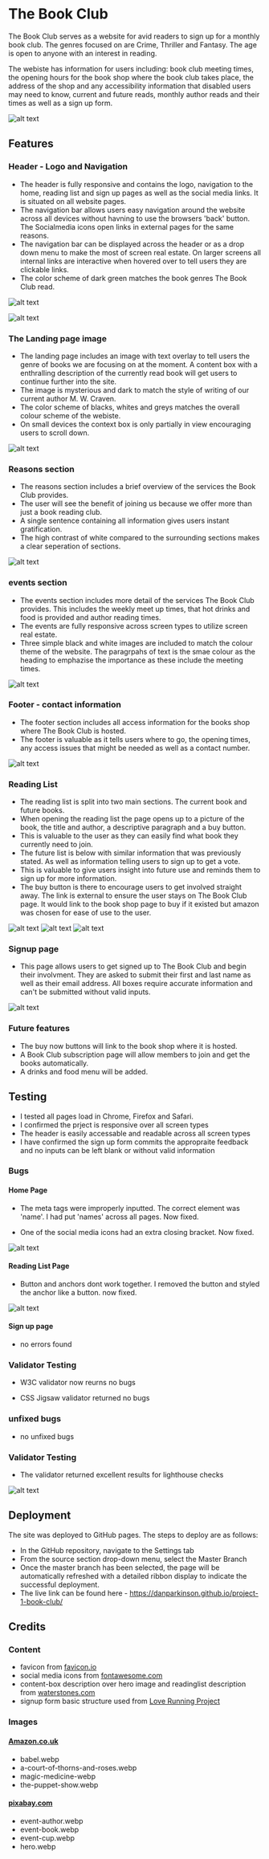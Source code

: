 # The Book Club

The Book Club serves as a website for avid readers to sign up for a monthly book club. The genres focused on are Crime, Thriller and Fantasy. The age is open to anyone with an interest in reading. 

The webiste has information for users including: book club meeting times, the opening hours for the book shop where the book club takes place, the address of the shop and any accessibility information that disabled users may need to know, current and future reads, monthly author reads and their times as well as a sign up form.

![alt text](image.png)

## Features

### Header - Logo and Navigation

 - The header is fully responsive and contains the logo, navigation to the home, reading list and sign up pages as well as the social media links. It is situated on all website pages. 
 - The navigation bar allows users easy navigation around the website across all devices without havning to use the browsers 'back' button. The Socialmedia icons open links in external pages for the same reasons.
 - The navigation bar can be displayed across the header or as a drop down menu to make the most of screen real estate. On larger screens all internal links are interactive when hovered over to tell users they are clickable links.
 - The color scheme of dark green matches the book genres The Book Club read. 

![alt text](image-1.png)

![alt text](image-2.png)

### The Landing page image
 - The landing page includes an image with text overlay to tell users the genre of books we are focusing on at the moment. A content box with a enthralling description of the currently read book will get users to continue further into the site.
 - The image is mysterious and dark to match the style of writing of our current author M. W. Craven. 
 - The color scheme of blacks, whites and greys matches the overall colour scheme of the webiste. 
 - On small devices the context box is only partially in view encouraging users to scroll down.

![alt text](image-3.png)


### Reasons section
 - The reasons section includes a brief overview of the services the Book Club provides. 
 - The user will see the benefit of joining us because we offer more than just a book reading club. 
 - A single sentence containing all information gives users instant gratification. 
 - The high contrast of white compared to the surrounding sections makes a clear seperation of sections. 

![alt text](image-4.png)

### events section
 - The events section includes more detail of the services The Book Club provides. This includes the weekly meet up times, that hot drinks and food is provided and author reading times. 
 - The events are fully responsive across screen types to utilize screen real estate. 
 - Three simple black and white images are included to match the colour theme of the website. The paragrpahs of text is the smae colour as the heading to emphazise the importance as these include the meeting times. 

![alt text](image-5.png)

### Footer - contact information

 - The footer section includes all access information for the books shop where The Book Club is hosted. 
 - The footer is valuable as it tells users where to go, the opening times, any access issues that might be needed as well as a contact number. 

![alt text](image-6.png)

### Reading List

 - The reading list is split into two main sections. The current book and future books.
 - When opening the reading list the page opens up to a picture of the book, the title and author, a descriptive paragraph and a buy button.
 - This is valuable to the user as they can easily find what book they currently need to join.
 - The future list is below with similar information that was previously stated. As well as information telling users to sign up to get a vote. 
 - This is valuable to give users insight into future use and reminds them to sign up for more information. 
 - The buy button is there to encourage users to get involved straight away. The link is external to ensure the user stays on The Book Club page. It would link to the book shop page to buy if it existed but amazon was chosen for ease of use to the user. 

![alt text](image-7.png)
![alt text](image-8.png)
![alt text](image-9.png)

### Signup page

 - This page allows users to get signed up to The Book Club and begin their involvment. They are asked to submit their first and last name as well as their email address. All boxes require accurate information and can't be submitted without valid inputs.

![alt text](image-10.png)

### Future features
 - The buy now buttons will link to the book shop where it is hosted. 
 - A Book Club subscription page will allow members to join and get the books automatically. 
 - A drinks and food menu will be added.

## Testing

 - I tested all pages load in Chrome, Firefox and Safari.
 - I confirmed the prject is responsive over all screen types
 - The header is easily accessable and readable across all screen types
 - I have confirmed the sign up form commits the appropraite feedback and no inputs can be left blank or without valid information

### Bugs 

#### Home Page
 - The meta tags were improperly inputted. The correct element was 'name'. I had put 'names' across all pages. Now fixed.

 - One of the social media icons had an extra closing bracket. Now fixed.

![alt text](image-11.png)

#### Reading List Page
 - Button and anchors dont work together. I removed the button and styled the anchor like a button. now fixed.

![alt text](image-12.png)

#### Sign up page
 - no errors found

### Validator Testing 

 - W3C validator now reurns no bugs

 - CSS Jigsaw validator returned no bugs

### unfixed bugs

 - no unfixed bugs

### Validator Testing

 - The validator returned excellent results for lighthouse checks

 ![alt text](image-13.png)

## Deployment

The site was deployed to GitHub pages. The steps to deploy are as follows:
 - In the GitHub repository, navigate to the Settings tab
 - From the source section drop-down menu, select the Master Branch
 - Once the master branch has been selected, the page will be automatically refreshed with a detailed ribbon display to indicate the successful deployment.
 - The live link can be found here - https://danparkinson.github.io/project-1-book-club/

## Credits

### Content

 - favicon from [favicon.io](https://favicon.io/)
 - social media icons from [fontawesome.com](https://fontawesome.com/)
 - content-box description over hero image and readinglist description from [waterstones.com](https://www.waterstones.com/book/the-puppet-show/m-w-craven/9781472127457#:~:text=The%20Puppet%20Show%20is%20a,until%20the%20final%20shocking%20conclusion.&text=page%20turner%20%2D%20Sun-,A%20serial%20killer%20is%20burning%20people%20alive%20amongst%20ancient%20stone,disturbing%20and%20thoroughly%20engrossing%20thriller.)
 - signup form basic structure used from [Love Running Project](https://learn.codeinstitute.net/courses/course-v1:CodeInstitute+LRFX101+2/courseware/e805068059af42af87681032aa64053f/fc8bba87c52a4d91b32d1c7c28b1d79b/)
### Images 

#### [Amazon.co.uk](https://www.amazon.co.uk/ref=nav_logo)
 - babel.webp
 - a-court-of-thorns-and-roses.webp
 - magic-medicine-webp
 - the-puppet-show.webp

#### [pixabay.com](https://pixabay.com/)
 - event-author.webp
 - event-book.webp
 - event-cup.webp
 - hero.webp
